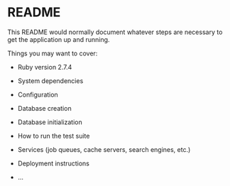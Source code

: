 # README

This README would normally document whatever steps are necessary to get the
application up and running.

Things you may want to cover:

* Ruby version
2.7.4

* System dependencies

* Configuration

* Database creation

* Database initialization

* How to run the test suite

* Services (job queues, cache servers, search engines, etc.)

* Deployment instructions

* ...
